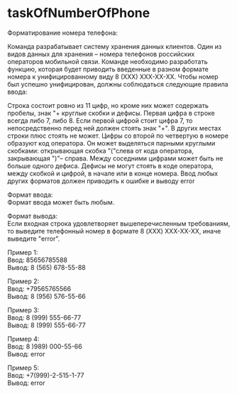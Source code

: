 # taskOfNumberOfPhone

Форматирование номера телефона:

Команда разрабатывает систему хранения данных клиентов. Один из видов данных для хранения – номера телефонов российских операторов мобильной связи. Команде необходимо разработать функцию, которая будет приводить введенные в разном формате номера к унифицированному виду 8 (ХХХ) ХХХ-ХХ-ХХ.
Чтобы номер был успешно унифицирован, должны соблюдаться следующие правила ввода:

Строка состоит ровно из 11 цифр, но кроме них может содержать пробелы, знак "+ круглые скобки и дефисы.
Первая цифра в строке всегда либо 7, либо 8. Если первой цифрой стоит цифра 7, то непосредственно перед ней должен стоять знак "+". В других местах строки плюс стоять не может.
Цифры со второй по четвертую в номере образуют код оператора. Он может выделяться парными круглыми скобками: открывающая скобка "("слева от кода оператора, закрывающая ")"– справа.
Между соседними цифрами может быть не больше одного дефиса. Дефисы не могут стоять в коде оператора, между скобкой и цифрой, в начале или в конце номера.
Ввод любых других форматов должен приводить к ошибке и выводу error

Формат ввода:  
Формат ввода может быть любым.

Формат вывода:  
Если входная строка удовлетворяет вышеперечисленным требованиям, то выведите телефонный номер в формате 8 (XXX) XXX-XX-XX, иначе выведите "error".

Пример 1:  
Ввод: 85656785588  
Вывод: 8 (565) 678-55-88



Пример 2:  
Ввод: +79565765566  
Вывод: 8 (956) 576-55-66



Пример 3:  
Ввод:	8 (999) 555-66-77  
Вывод: 8 (999) 555-66-77



Пример 4:  
Ввод: 8 )989) 000-55-66  
Вывод: error



Пример 5:  
Ввод:	+7(999)-2-515-1-77  
Вывод: error
